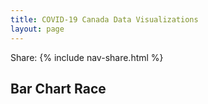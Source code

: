 ```yaml
---
title: COVID-19 Canada Data Visualizations
layout: page
---
```

Share: 
{% include nav-share.html %}
<h2>Bar Chart Race</h2>
<div class="flourish-embed flourish-bar-chart-race" data-src="visualisation/1725565"><script src="https://public.flourish.studio/resources/embed.js"></script></div>

